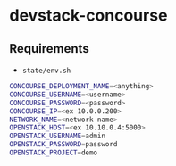 # devstack-concourse

## Requirements

* `state/env.sh`

```bash
CONCOURSE_DEPLOYMENT_NAME=<anything>
CONCOURSE_USERNAME=<username>
CONCOURSE_PASSWORD=<password>
CONCOURSE_IP=<ex 10.0.0.200>
NETWORK_NAME=<network name>
OPENSTACK_HOST=<ex 10.10.0.4:5000>
OPENSTACK_USERNAME=admin
OPENSTACK_PASSWORD=password
OPENSTACK_PROJECT=demo
```

